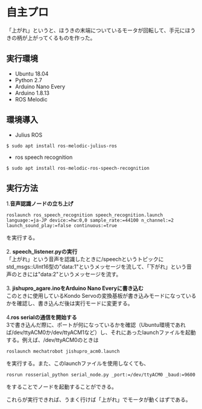 # 自主プロ
「上がれ」というと、ほうきの末端についているモータが回転して、手元にほうきの柄が上がってくるものを作った。

## 実行環境
- Ubuntu 18.04
- Python 2.7
- Arduino Nano Every
- Arduino 1.8.13
- ROS Melodic

## 環境導入
- Julius ROS
```
$ sudo apt install ros-melodic-julius-ros
```
- ros speech recognition
```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
$ sudo apt install ros-melodic-ros-speech-recognition
```

## 実行方法
1.**音声認識ノードの立ち上げ**
```
roslaunch ros_speech_recognition speech_recognition.launch language:=ja-JP device:=hw:0,0 sample_rate:=44100 n_channel:=2 launch_sound_play:=false continuous:=true
```
を実行する。\
\
2. **speech_listener.pyの実行**\
「上がれ」という音声を認識したときに/speechというトピックにstd_msgs::UInt16型の"data:1"というメッセージを流して、「下がれ」という音声のときには"data:2"というメッセージを流す。\
\
3. **jishupro_agare.inoをArduino Nano Everyに書き込む**\
このときに使用しているKondo Servoの変換基板が書き込みモードになっているかを確認し、書き込んだ後は実行モードに変更する。\
\
4.**ros serialの通信を開始する**\
3で書き込んだ際に、ポートが何になっているかを確認（Ubuntu環境であれば/dev/ttyACM0か/dev/ttyACM1など）し、それにあったlaunchファイルを起動する。例えば、/dev/ttyACM0のときは
```
roslaunch mechatrobot jishupro_acm0.launch
```
を実行する。また、このlaunchファイルを使用しなくても、
```
rosrun rosserial_python serial_node.py _port:=/dev/ttyACM0 _baud:=9600
```
をすることでノードを起動することができる。

これらが実行できれば、うまく行けば「上がれ」でモータが動くはずである。
